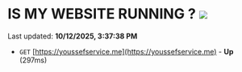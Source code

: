 # IS MY WEBSITE RUNNING ? [![](https://img.shields.io/static/v1?label=Sponsor&message=%E2%9D%A4&logo=GitHub&color=%23fe8e86)](https://github.com/sponsors/Youssef-Lehmam)

Last updated: **10/12/2025, 3:37:38 PM**

- `GET` [https://youssefservice.me](https://youssefservice.me) - **Up** (297ms)
